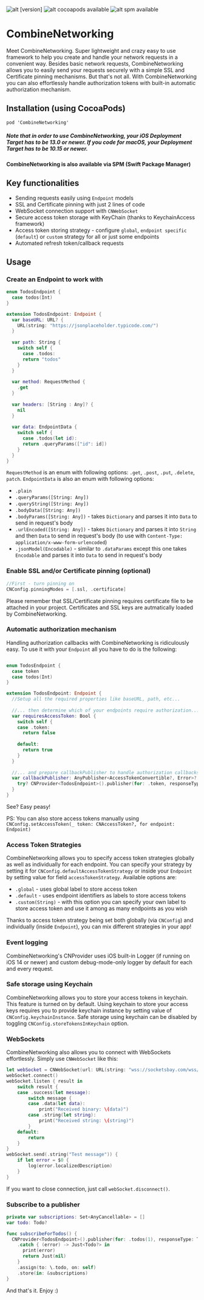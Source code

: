 ![alt [version]](https://img.shields.io/github/v/release/neothXT/CombineNetworking) ![alt cocoapods available](https://img.shields.io/badge/Cocoapods-available-green) ![alt spm available](https://img.shields.io/badge/SPM-available-green)

# CombineNetworking
Meet CombineNetworking. Super lightweight and crazy easy to use framework to help you create and handle your network requests in a convenient way.
Besides basic network requests, CombineNetworking allows you to easily send your requests securely with a simple SSL and Certificate pinning mechanisms. But that's not all. With CombineNetworking you can also effortlessly handle authorization tokens with built-in automatic authorization mechanism.

## Installation (using CocoaPods)

`pod 'CombineNetworking'`

##### Note that in order to use CombineNetworking, your iOS Deployment Target has to be 13.0 or newer. If you code for macOS, your Deployment Target has to be 10.15 or newer.

#### CombineNetworking is also available via SPM (Swift Package Manager)

## Key functionalities
- Sending requests easily using `Endpoint` models
- SSL and Certificate pinning with just 2 lines of code
- WebSocket connection support with `CNWebSocket`
- Secure access token storage with KeyChain (thanks to KeychainAccess framework)
- Access token storing strategy - configure `global`, `endpoint specific` (`default`) or `custom` strategy for all or just some endpoints
- Automated refresh token/callback requests

## Usage

### Create an Endpoint to work with
```Swift
enum TodosEndpoint {
  case todos(Int)
}

extension TodosEndpoint: Endpoint {
  var baseURL: URL? {
    URL(string: "https://jsonplaceholder.typicode.com/")
  }
	
  var path: String {
    switch self {
      case .todos:
      return "todos"
    }
  }
	
  var method: RequestMethod {
    .get
  }
	
  var headers: [String : Any]? {
    nil
  }
	
  var data: EndpointData {
    switch self {
      case .todos(let id):
      return .queryParams(["id": id])
    }
  }
}
```

`RequestMethod` is an enum with following options: `.get`, `.post`, `.put`, `.delete`, `patch`.
`EndpointData` is also an enum with following options: 
- `.plain`
- `.queryParams([String: Any])`
- `.queryString([String: Any])`
- `.bodyData([String: Any])`
- `.bodyParams([String: Any])` - takes `Dictionary` and parses it into `Data` to send in request's body
- `.urlEncoded([String: Any])` - takes `Dictionary` and parses it into `String` and then `Data` to send in request's body (to use with `Content-Type: application/x-www-form-urlencoded`)
- `.jsonModel(Encodable)` - similar to `.dataParams` except this one takes `Encodable` and parses it into `Data` to send in request's body

### Enable SSL and/or Certificate pinning (optional)

```Swift
//First - turn pinning on
CNConfig.pinningModes = [.ssl, .certificate]
```

Please remember that SSL/Certificate pinning requires certificate file to be attached in your project. Certificates and SSL keys are autmatically loaded by CombineNetworking.

### Automatic authorization mechanism

Handling authorization callbacks with CombineNetworking is ridiculously easy. To use it with your `Endpoint` all you have to do is the following:

```Swift

enum TodosEndpoint {
  case token
  case todos(Int)
}

extension TodosEndpoint: Endpoint {
  //Setup all the required properties like baseURL, path, etc...
		
  //... then determine which of your endpoints require authorization...
  var requiresAccessToken: Bool {
    switch self {
    case .token:
      return false
     
    default:
      return true
    }
  }
	
  //... and prepare callbackPublisher to handle authorization callbacks
  var callbackPublisher: AnyPublisher<AccessTokenConvertible?, Error>? {
    try? CNProvider<TodosEndpoint>().publisher(for: .token, responseType: CNAccessToken?.self).asAccessTokenConvertible()
  }
}
```

See? Easy peasy!

PS: You can also store access tokens manually using `CNConfig.setAccessToken(_ token: CNAccessToken?, for endpoint: Endpoint)`

### Access Token Strategies

CombineNetworking allows you to specify access token strategies globally as well as individually for each endpoint. You can specify your strategy by setting it for `CNConfig.defaultAccessTokenStrategy` or inside your `Endpoint` by setting value for field `accessTokenStrategy`.
Available options are:
- `.global` - uses global label to store access token
- `.default` - uses endpoint identifiers as labels to store access tokens
- `.custom(String)` - with this option you can specify your own label to store access token and use it among as many endpoints as you wish

Thanks to access token strategy being set both globally (via `CNConfig`) and individually (inside `Endpoint`), you can mix different strategies in your app!

### Event logging

CombineNetworking's CNProvider uses iOS built-in Logger (if running on iOS 14 or newer) and custom debug-mode-only logger by default for each and every request.

### Safe storage using Keychain

CombineNetworking allows you to store your access tokens in keychain. This feature is turned on by default. Using keychain to store your access keys requires you to provide keychain instance by setting value of `CNConfig.keychainInstance`.
Safe storage using keychain can be disabled by toggling `CNConfig.storeTokensInKeychain` option.

### WebSockets

CombineNetworking also allows you to connect with WebSockets effortlessly. Simply use `CNWebSocket` like this:

```Swift
let webSocket = CNWebSocket(url: URL(string: "wss://socketsbay.com/wss/v2/2/demo/")!)
webSocket.connect()
webSocket.listen { result in
	switch result {
	case .success(let message):
		switch message {
		case .data(let data):
			print("Received binary: \(data)")
		case .string(let string):
			print("Received string: \(string)")
		}
	default:
		return
	}
}
webSocket.send(.string("Test message")) {
	if let error = $0 {
		log(error.localizedDescription)
	}
}
```

If you want to close connection, just call `webSocket.disconnect()`.

### Subscribe to a publisher

```Swift
private var subscriptions: Set<AnyCancellable> = []
var todo: Todo?

func subscribeForTodos() {
  CNProvider<TodosEndpoint>().publisher(for: .todos(1), responseType: Todo?.self)
    .catch { (error) -> Just<Todo?> in
      print(error)
      return Just(nil)
    }
    .assign(to: \.todo, on: self)
    .store(in: &subscriptions)
}
```

And that's it. Enjoy :)
